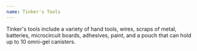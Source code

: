 ```yaml
---
name: Tinker's Tools
---
```

Tinker's tools include a variety of hand tools, wires, scraps of metal, batteries, microcircuit boards,
adhesives, paint, and a pouch that can hold up to 10 omni-gel canisters.
